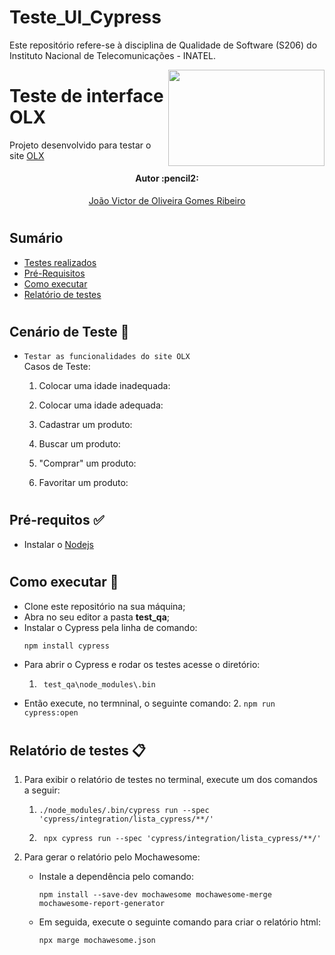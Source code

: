 # Teste_UI_Cypress
Este repositório refere-se à disciplina de Qualidade de Software (S206) do Instituto Nacional de Telecomunicações - INATEL.

<img align="right" width="250" height="154" src="https://logodownload.org/wp-content/uploads/2016/10/olx-logo-13.png">

# Teste de interface OLX
Projeto desenvolvido para testar o site [OLX](https://www.olx.com.br/)

<h4 align="center"> 
	Autor :pencil2:
</h4>

<p align="center">
 <a href="https://github.com/jvoliveirag">João Victor de Oliveira Gomes Ribeiro</a> 
</p>

#

## Sumário
* [Testes realizados](#Testes-realizados)
* [Pré-Requisitos](#Pré-requisitos)
* [Como executar](#Como-executar)
* [Relatório de testes](#Relatórios)

#

## Cenário de Teste :pencil: <a name="Testes-realizados"></a> 
- ```Testar as funcionalidades do site OLX```  
Casos de Teste:
	1. Colocar uma idade inadequada:  
		
	2. Colocar uma idade adequada:  
		
	3. Cadastrar um produto:  
		
	4. Buscar um produto:  
		
	5. "Comprar" um produto:  
		
	6. Favoritar um produto:  

#

## Pré-requitos :white_check_mark: <a name="Pré-requisitos"></a>
* Instalar o [Nodejs](https://nodejs.org/en/)

#

## Como executar :rocket: <a name="Como-executar"></a>
* Clone este repositório na sua máquina;
* Abra no seu editor a pasta **test_qa**;
* Instalar o Cypress pela linha de comando:
	```
	npm install cypress
	```
* Para abrir o Cypress e rodar os testes acesse o diretório:
	1. ```
		test_qa\node_modules\.bin
		```
* Então execute, no termninal, o seguinte comando:
	2. ```
		npm run cypress:open
		```
#

## Relatório de testes :clipboard: <a name="Relatórios"></a>
1. Para exibir o relatório de testes no terminal, execute um dos comandos a seguir:
	1.  ```
		./node_modules/.bin/cypress run --spec 'cypress/integration/lista_cypress/**/'
		```
	2. ```
		npx cypress run --spec 'cypress/integration/lista_cypress/**/'
		```

2. Para gerar o relatório pelo Mochawesome:
	* Instale a dependência pelo comando:
		```
		npm install --save-dev mochawesome mochawesome-merge mochawesome-report-generator
		```
	* Em seguida, execute o seguinte comando para criar o relatório html:
		```
		npx marge mochawesome.json
		```
#

